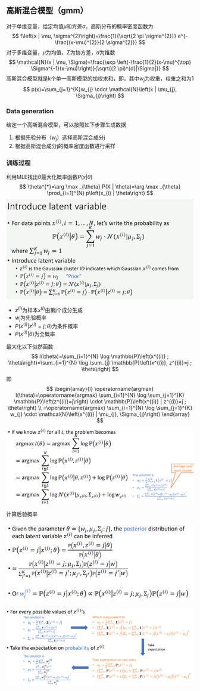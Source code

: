 ## 高斯混合模型（gmm）

对于单维变量，给定均值$\mu$和方差$\sigma$，高斯分布的概率密度函数为
$$
f\left(x | \mu, \sigma^{2}\right)=\frac{1}{\sqrt{2 \pi \sigma^{2}}} e^{-\frac{(x-\mu)^{2}}{2 \sigma^{2}}}
$$
对于多维变量，$\mu$为均值，$\Sigma$为协方差，$d$为维数
$$
\mathcal{N}(x | \mu, \Sigma)=\frac{\exp \left(-\frac{1}{2}(x-\mu)^{\top} \Sigma^{-1}(x-\mu)\right)}{\sqrt{(2 \pi)^{d}|\Sigma|}}
$$
高斯混合模型就是k个单一高斯模型的加权求和，即，其中$w_j$为权重，权重之和为1
$$
p(x)=\sum_{j=1}^{K}w_{j} \cdot \mathcal{N}\left(x | \mu_{j}, \Sigma_{j}\right)
$$

### Data generation

给定一个高斯混合模型，可以按照如下步骤生成数据

1. 根据先验分布（$w_j$）选择高斯混合成分j
2. 根据高斯混合成分j的概率密度函数进行采样

### 训练过程

利用MLE找出$\theta$最大化概率函数$P(x|\theta)$
$$
\theta^{*}=\arg \max _{\theta} P(X | \theta)=\arg \max _{\theta} \prod_{i=1}^{N} p\left(x_{i} | \theta\right)
$$
![image-20200615165420524](gmm.assets/image-20200615165420524.png)

- $z^{(i)}$为样本$x^{(i)}$由第j个成分生成
- $w_j$为先验概率
- $P(x^{(i)}|z^{(i)}=j;\theta)$为条件概率
- $P(x^{(i)}|\theta)$为全概率

最大化以下似然函数
$$
l(\theta)=\sum_{i=1}^{N} \log \mathbb{P}\left(x^{(i)} ; \theta\right)=\sum_{i=1}^{N} \log \sum_{j} \mathbb{P}\left(x^{(i)}, z^{(i)}=j ; \theta\right)
$$
即
$$
\begin{array}{l}
\operatorname{argmax} l(\theta)=\operatorname{argmax} \sum_{i=1}^{N} \log \sum_{j=1}^{K} \mathbb{P}\left(z^{(i)}=j\right) \cdot \mathbb{P}\left(x^{(i)} | z^{(i)}=j ; \theta\right) \\
=\operatorname{argmax} \sum_{i=1}^{N} \log \sum_{j=1}^{K} w_{j} \cdot \mathcal{N}\left(x^{(i)} | \mu_{j}, \Sigma_{j}\right)
\end{array}
$$
![image-20200615172620387](gmm.assets/image-20200615172620387.png)

计算后验概率

![image-20200615174118488](gmm.assets/image-20200615174118488.png)

![image-20200615175721663](gmm.assets/image-20200615175721663.png)

